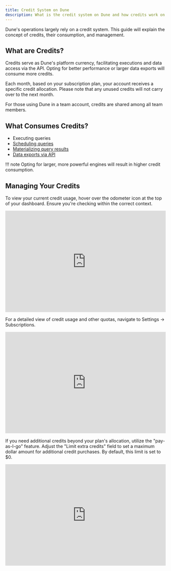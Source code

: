 ```yaml
---
title: Credit System on Dune
description: What is the credit system on Dune and how credits work on Dune
---
```


Dune's operations largely rely on a credit system. This guide will explain the concept of credits, their consumption, and management.

## What are Credits?
Credits serve as Dune's platform currency, facilitating executions and data access via the API. Opting for better performance or larger data exports will consume more credits.

Each month, based on your subscription plan, your account receives a specific credit allocation. Please note that any unused credits will not carry over to the next month.

For those using Dune in a team account, credits are shared among all team members.

## What Consumes Credits?

- Executing queries
- [Scheduling queries](../../../app/query-editor/query-scheduler/)
- [Materializing query results](../../../query/materialized-views/)
- [Data exports via API](../../../api/api-reference/get-results/)

!!! note
    Opting for larger, more powerful engines will result in higher credit consumption.

## Managing Your Credits

To view your current credit usage, hover over the odometer icon at the top of your dashboard. Ensure you're checking within the correct context.

<div style="position: relative; padding-bottom: calc(55.052083333333336% + 41px); height: 0; width: 100%"><iframe src="https://demo.arcade.software/yDM1DaRfk0YzKKIqlTVx?embed" frameborder="0" loading="lazy" webkitallowfullscreen mozallowfullscreen allowfullscreen style="position: absolute; top: 0; left: 0; width: 100%; height: 100%;color-scheme: light;" title="Global Usage Tracker"></iframe></div>

For a detailed view of credit usage and other quotas, navigate to Settings → Subscriptions.

<div style="position: relative; padding-bottom: calc(55.052083333333336% + 41px); height: 0; width: 100%"><iframe src="https://demo.arcade.software/ZlfGf8sftzaZG89Hmzpi?embed" frameborder="0" loading="lazy" webkitallowfullscreen mozallowfullscreen allowfullscreen style="position: absolute; top: 0; left: 0; width: 100%; height: 100%;color-scheme: light;" title="Credit usage in setting"></iframe></div>

If you need additional credits beyond your plan's allocation, utilize the "pay-as-I-go" feature. Adjust the "Limit extra credits" field to set a maximum dollar amount for additional credit purchases. By default, this limit is set to $0.

<div style="position: relative; padding-bottom: calc(55.052083333333336% + 41px); height: 0; width: 100%"><iframe src="https://demo.arcade.software/GVMZIgTl3YurU5NGEcDi?embed" frameborder="0" loading="lazy" webkitallowfullscreen mozallowfullscreen allowfullscreen style="position: absolute; top: 0; left: 0; width: 100%; height: 100%;color-scheme: light;" title="Edit credit limit "></iframe></div>